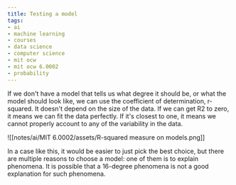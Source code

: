 ```yaml
---
title: Testing a model
tags:
- ai
- machine learning
- courses
- data science
- computer science
- mit ocw
- mit ocw 6.0002
- probability
---
```


If we don't have a model that tells us what degree it should be, or what the model should look like, we can use the coefficient of determination, r-squared. It doesn't depend on the size of the data. If we can get R2 to zero, it means we can fit the data perfectly. If it's closest to one, it means we cannot properly account to any of the variability in the data.

![[notes/ai/MIT 6.0002/assets/R-squared measure on models.png]]

In a case like this, it would be easier to just pick the best choice, but there are multiple reasons to choose a model: one of them is to explain phenomena. It is possible that a 16-degree phenomena is not a good explanation for such phenomena.